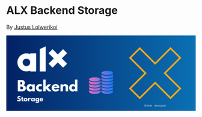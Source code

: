 # ALX Backend Storage

By [Justus Lolwerikoi](https://github.com/devbojack)

![](/images/alx_backend_storage.png)